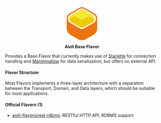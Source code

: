 <p align="center">
  <br>
  <img width="128" height="128" src="extras/aioli.png">
  <br><b>Aioli Base Flavor</b>
</p>

Provides a Base Flavor that currently makes use of [Starlette](https://www.starlette.io) for connection 
handling and [Marshmallow](https://marshmallow.readthedocs.io/en/stable) for data serialization, but offers no 
external API.

#### Flavor Structure

Most Flavors implements a three-layer architecture with a separation between the Transport, Domain, and Data layers, 
which should be suitable for most applications.

#### Official Flavors (1)

- [aioli-flavors/rest-rdbms](https://github.com/aioli-flavors/rest-rdbms): RESTful HTTP API, RDBMS support
